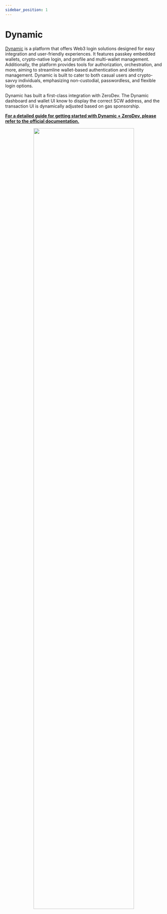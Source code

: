 ```yaml
---
sidebar_position: 1
---
```


# Dynamic

[Dynamic](https://docs.dynamic.xyz/embedded-wallets/add-account-abstraction) is a platform that offers Web3 login solutions designed for easy integration and user-friendly experiences.  It features passkey embedded wallets, crypto-native login, and profile and multi-wallet management. Additionally, the platform provides tools for authorization, orchestration, and more, aiming to streamline wallet-based authentication and identity management.  Dynamic is built to cater to both casual users and crypto-savvy individuals, emphasizing non-custodial, passwordless, and flexible login options.

Dynamic has built a first-class integration with ZeroDev.  The Dynamic dashboard and wallet UI know to display the correct SCW address, and the transaction UI is dynamically adjusted based on gas sponsorship.

[**For a detailed guide for getting started with Dynamic + ZeroDev, please refer to the official documentation.**](https://docs.dynamic.xyz/embedded-wallets/add-account-abstraction)

<p align="center">
  <img src="/img/dynamic_zerodev.png" width="80%" />
</p>